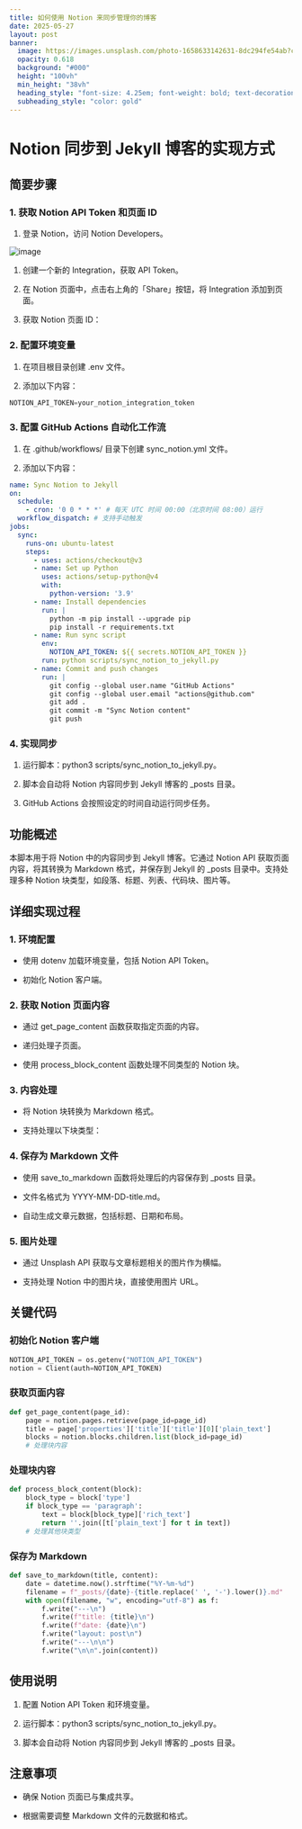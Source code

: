 ```yaml
---
title: 如何使用 Notion 来同步管理你的博客
date: 2025-05-27
layout: post
banner:
  image: https://images.unsplash.com/photo-1658633142631-8dc294fe54ab?crop=entropy&cs=tinysrgb&fit=max&fm=jpg&ixid=M3w2OTIwMzJ8MHwxfHJhbmRvbXx8fHx8fHx8fDE3NDgzNDE0NTh8&ixlib=rb-4.1.0&q=80&w=1080
  opacity: 0.618
  background: "#000"
  height: "100vh"
  min_height: "38vh"
  heading_style: "font-size: 4.25em; font-weight: bold; text-decoration: underline"
  subheading_style: "color: gold"
---
```


# Notion 同步到 Jekyll 博客的实现方式

## 简要步骤

### 1. 获取 Notion API Token 和页面 ID

1. 登录 Notion，访问 Notion Developers。

![image](https://prod-files-secure.s3.us-west-2.amazonaws.com/a7a0cc5a-89b9-4cda-8686-1fba0ca52f40/d19c1afe-dea5-4312-9333-786b0ba83054/image.png?X-Amz-Algorithm=AWS4-HMAC-SHA256&X-Amz-Content-Sha256=UNSIGNED-PAYLOAD&X-Amz-Credential=ASIAZI2LB466Z4NILDGZ%2F20250527%2Fus-west-2%2Fs3%2Faws4_request&X-Amz-Date=20250527T102418Z&X-Amz-Expires=3600&X-Amz-Security-Token=IQoJb3JpZ2luX2VjEJH%2F%2F%2F%2F%2F%2F%2F%2F%2F%2FwEaCXVzLXdlc3QtMiJGMEQCIHrYtqt1obc0RitEJTCzItu0YSey9%2BBgK4IWDaTG7cf9AiAEyfHne0Asu6U93O68FotD26wydfHb1VZ9Z4iKPscZrir%2FAwhaEAAaDDYzNzQyMzE4MzgwNSIMfyECrw3jxwG0QuKLKtwD9PZCt%2F%2BesQSgPkChn7t6qH46w2lefZ1Ol9HdoZz795Dc2Sa2BFgt9NWrTwoYfQ6w796qhUD%2BX%2BxrYq6barheux2enFx6Ayp1%2F2pbifDorLz9pLexeCEfxTf9tARoGnaFL3CnCps0PtgDG%2BBRiT4ROa10G7BXXTAMMhEhasadWNi0C0z%2BGAitoTiOtOc84L1nqLYAFjLH%2BA5ZMEHucz8Occn%2FtXZiQ3D2gDL1C0QN%2FFstDkjKxSg5TB7wsXQCOPrYsu9sk8ExGeSQvP3qpCRFcf0dSlqc8gHYOCYmMpKn8puA6w3T%2B4u4E4e%2BHdrm8pj3FWyWZr8rfmXTzHA7rMk3Jsw9cz4zt49HGso2oeSiP9tJ%2Ba8mhX6h8qepTI9GFv%2FP%2FcH%2FbRgXd0%2FiOmRUQ2bSXhHlDsYBxdjyx6%2FI07nJF1IjNF34gdCPFtiNnp%2BDfVyPT%2BImEc7GPRq0S50SNn9P0q7VvqWnEcc9xec3WilydAbi%2B6en9YOsYwfJa58ZkUg%2FzV97YaRFW4z0ipJtJnwqNKU%2Bzip2kjuTbxyMCI429IkNQjtX8GqzZ0cyIhbtXZOv7B%2FBMOAzZuyQ7rNAwA%2FNrL%2FQpHgzCkogIYKziNrS3kpryzDjyHLhQuFMHBUw8IHWwQY6pgHJ6jY4%2BiQoSm7SZHEMwtMuZYrqGNRYRYml5FfUbs7T%2BUB%2FZ8T%2Fr5m2UoMrqy762%2FeyAqd0sKHaZyhnqBMii%2BJUBWcl6kwDW4aG1yGkk%2BE9myJBMNhCPWkLlouxYsNcB%2Ffm29hmD69HoYpumFJgjLXQyhG5eZ1qkvgMMrclD6yYywJ7O12LzU3U06Q%2Bcm0BOXstWRQFeJHrIg9qgt%2FYHG1oivcpAnu3&X-Amz-Signature=2bea7b80ce681ce46d4c5326ca346498e1b49fcbd885c57fe010f68c4a316c9c&X-Amz-SignedHeaders=host&x-id=GetObject)

1. 创建一个新的 Integration，获取 API Token。

1. 在 Notion 页面中，点击右上角的「Share」按钮，将 Integration 添加到页面。

1. 获取 Notion 页面 ID：


### 2. 配置环境变量

1. 在项目根目录创建 .env 文件。

1. 添加以下内容：

```javascript
NOTION_API_TOKEN=your_notion_integration_token
```

### 3. 配置 GitHub Actions 自动化工作流

1. 在 .github/workflows/ 目录下创建 sync_notion.yml 文件。

1. 添加以下内容：

```yaml
name: Sync Notion to Jekyll
on:
  schedule:
    - cron: '0 0 * * *' # 每天 UTC 时间 00:00（北京时间 08:00）运行
  workflow_dispatch: # 支持手动触发
jobs:
  sync:
    runs-on: ubuntu-latest
    steps:
      - uses: actions/checkout@v3
      - name: Set up Python
        uses: actions/setup-python@v4
        with:
          python-version: '3.9'
      - name: Install dependencies
        run: |
          python -m pip install --upgrade pip
          pip install -r requirements.txt
      - name: Run sync script
        env:
          NOTION_API_TOKEN: ${{ secrets.NOTION_API_TOKEN }}
        run: python scripts/sync_notion_to_jekyll.py
      - name: Commit and push changes
        run: |
          git config --global user.name "GitHub Actions"
          git config --global user.email "actions@github.com"
          git add .
          git commit -m "Sync Notion content"
          git push
```

### 4. 实现同步

1. 运行脚本：python3 scripts/sync_notion_to_jekyll.py。

1. 脚本会自动将 Notion 内容同步到 Jekyll 博客的 _posts 目录。

1. GitHub Actions 会按照设定的时间自动运行同步任务。

## 功能概述

本脚本用于将 Notion 中的内容同步到 Jekyll 博客。它通过 Notion API 获取页面内容，将其转换为 Markdown 格式，并保存到 Jekyll 的 _posts 目录中。支持处理多种 Notion 块类型，如段落、标题、列表、代码块、图片等。

## 详细实现过程

### 1. 环境配置

- 使用 dotenv 加载环境变量，包括 Notion API Token。

- 初始化 Notion 客户端。

### 2. 获取 Notion 页面内容

- 通过 get_page_content 函数获取指定页面的内容。

- 递归处理子页面。

- 使用 process_block_content 函数处理不同类型的 Notion 块。

### 3. 内容处理

- 将 Notion 块转换为 Markdown 格式。

- 支持处理以下块类型：


### 4. 保存为 Markdown 文件

- 使用 save_to_markdown 函数将处理后的内容保存到 _posts 目录。

- 文件名格式为 YYYY-MM-DD-title.md。

- 自动生成文章元数据，包括标题、日期和布局。

### 5. 图片处理

- 通过 Unsplash API 获取与文章标题相关的图片作为横幅。

- 支持处理 Notion 中的图片块，直接使用图片 URL。

## 关键代码

### 初始化 Notion 客户端

```python
NOTION_API_TOKEN = os.getenv("NOTION_API_TOKEN")
notion = Client(auth=NOTION_API_TOKEN)
```

### 获取页面内容

```python
def get_page_content(page_id):
    page = notion.pages.retrieve(page_id=page_id)
    title = page['properties']['title']['title'][0]['plain_text']
    blocks = notion.blocks.children.list(block_id=page_id)
    # 处理块内容
```

### 处理块内容

```python
def process_block_content(block):
    block_type = block['type']
    if block_type == 'paragraph':
        text = block[block_type]['rich_text']
        return ''.join([t['plain_text'] for t in text])
    # 处理其他块类型
```

### 保存为 Markdown

```python
def save_to_markdown(title, content):
    date = datetime.now().strftime("%Y-%m-%d")
    filename = f"_posts/{date}-{title.replace(' ', '-').lower()}.md"
    with open(filename, "w", encoding="utf-8") as f:
        f.write("---\n")
        f.write(f"title: {title}\n")
        f.write(f"date: {date}\n")
        f.write("layout: post\n")
        f.write("---\n\n")
        f.write("\n\n".join(content))
```

## 使用说明

1. 配置 Notion API Token 和环境变量。

1. 运行脚本：python3 scripts/sync_notion_to_jekyll.py。

1. 脚本会自动将 Notion 内容同步到 Jekyll 博客的 _posts 目录。

## 注意事项

- 确保 Notion 页面已与集成共享。

- 根据需要调整 Markdown 文件的元数据和格式。
